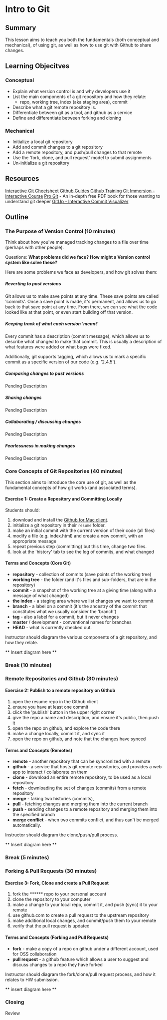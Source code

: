 # Intro to Git

## Summary

This lesson aims to teach you both the fundamentals (both conceptual and
mechanical), of using git, as well as how to use git with Github to share
changes.

## Learning Objecitves

### Conceptual

- Explain what version control is and why developers use it
- List the main components of a git repository and how they relate:
  - repo, working tree, index (aka staging area), commit
- Describe what a git remote repository is.
- Differentiate between git as a tool, and github as a service
- Define and differentiate between forking and cloning

### Mechanical
- Initialize a local git repository
- Add and commit changes to a git repository
- Add a remote repository, and push/pull changes to that remote
- Use the 'fork, clone, and pull request' model to submit assignments
- Un-initialize a git repository

## Resources

[Interactive Git Cheetsheet](http://ndpsoftware.com/git-cheatsheet.html)
[Github Guides](https://guides.github.com)
[Github Training](https://training.github.com/kit/)
[Git Immersion - Interactive Course](http://gitimmersion.com/lab_05.html)
[Pro Git](http://git-scm.com/book/en/v2) - An in-depth free PDF book for those wanting to understand git deeper
[GitUp - Interactive Commit Visualizer](http://gitup.co)


## Outline

### The Purpose of Version Control (10 minutes)

Think about how you've managed tracking changes to a file over time (perhaps
with other people).

Questions:
**What problems did we face?**
**How might a Version control system like solve these?**

Here are some problems we face as developers, and how git solves them:

##### Reverting to past versions

Git allows us to make save points at any time. These save points are called
'commits'. Once a save point is made, it's permanent, and allows us to go back
to that save point at any time. From there, we can see what the code looked like
at that point, or even start building off that version.

##### Keeping track of what each version 'meant'

Every commit has a description (commit message), which allows us to describe
what changed to make that commit. This is usually a description of what features
were added or what bugs were fixed.

Additionally, git supports tagging, which allows us to mark a specific commit
as a specific version of our code (e.g. '2.4.5').

##### Comparing changes to past versions
Pending Description

##### Sharing changes
Pending Description

##### Collaborating / discussing changes
Pending Description

##### Fearlessness in making changes
Pending Description

### Core Concepts of Git Repositories (40 minutes)

This section aims to introduce the core use of git, as well as the fundamental
concepts of how git works (and associated terms).

#### Exercise 1: Create a Repository and Committing Locally

Students should:
1. download and install the [Github for Mac client](https://mac.github.com).
2. initialize a git repository in their `resume` folder.
3. make an initial commit with the current version of their code (all files)
4. modify a file (e.g. index.html) and create a new commit, with an appropriate message
5. repeat previous step (committing) but this time, change two files.
6. look at the 'history' tab to see the log of commits, and what changed

#### Terms and Concepts (Core Git)

* **repository** - collection of commits (save points of the working tree)
* **working tree** - the folder (and it's files and sub-folders, that are in the repository)
* **commit** - a snapshot of the working tree at a giving time (along with a message of what changed)
* **the index** - a staging area where we list changes we want to commit
* **branch** - a label on a commit (it's the ancestry of the commit that constitutes what we usually consider the 'branch')
* **tag** - also a label for a commit, but it never changes
* **master** / development - conventional names for branches
* **HEAD** - what is currently checked out.

Instructor should diagram the various components of a git repository, and how
they relate.

** Insert diagram here **

### Break (10 minutes)
### Remote Repositories and Github (30 minutes)

#### Exercise 2: Publish to a remote repository on Github

1. open the resume repo in the Github client
2. ensure you have at least one commit
3. click the 'publish' button in the upper right corner
4. give the repo a name and description, and ensure it's public, then push it
5. open the repo on github, and explore the code there
6. make a change locally, commit it, and sync it
7. open the repo on github, and note that the changes have synced

#### Terms and Concepts (Remotes)

* **remote** - another repository that can be syncronized with a remote
* **github** - a service that hosts git remote repositories, and provides a web app to interact / collaborate on them
* **clone**  - download an entire remote repository, to be used as a local repository
* **fetch**  - downloading the set of changes (commits) from a remote repository
* **merge**  - taking two histories (commits),
* **pull**   - fetching changes and merging them into the current branch
* **push**   - sending changes to a remote repository and merging them into the specified branch
* **merge conflict** - when two commits conflict, and thus can't be merged automatically.

Instructor should diagram the clone/push/pull process.

** Insert diagram here **

### Break (5 minutes)
### Forking & Pull Requests (30 minutes)

#### Exercise 3: Fork, Clone and create a Pull Request

1. fork the ****** repo to your personal account
2. clone the repository to your computer
3. make a change to your local repo, commit it, and push (sync) it to your remote
4. use github.com to create a pull request to the upstream repository
5. make additional local changes, and commit/push them to your remote
6. verify that the pull request is updated

#### Terms and Concepts (Forking and Pull Requests)

* **fork** - make a copy of a repo on github under a different account, used for OSS collaboration
* **pull request** - a github feature which allows a user to suggest and discuss changes to a repo they have forked


Instructor should diagram the fork/clone/pull request process, and how it relates
to HW submission.

** insert diagram here **

### Closing
Review

